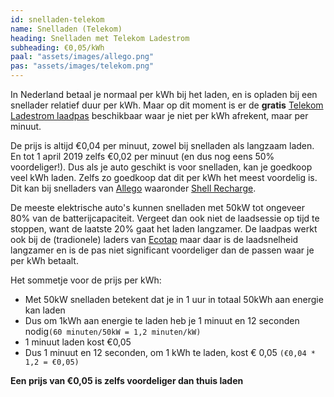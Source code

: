 ```yaml
---
id: snelladen-telekom
name: Snelladen (Telekom)
heading: Snelladen met Telekom Ladestrom
subheading: €0,05/kWh
paal: "assets/images/allego.png"
pas: "assets/images/telekom.png"
---
```


In Nederland betaal je normaal per kWh bij het laden, en is opladen bij een snellader relatief duur per kWh. Maar op dit moment is er de **gratis** [Telekom Ladestrom laadpas](https://www.telekom-ladestrom.de/registrieren/) beschikbaar waar je niet per kWh afrekent, maar per minuut.

De prijs is altijd €0,04 per minuut, zowel bij snelladen als langzaam laden. En tot 1 april 2019 zelfs €0,02 per minuut (en dus nog eens 50% voordeliger!). Dus als je auto geschikt is voor snelladen, kan je goedkoop veel kWh laden. Zelfs zo goedkoop dat dit per kWh het meest voordelig is. Dit kan bij snelladers van [Allego](https://www.google.com/maps/d/viewer?mid=1mDSYwINDjh2wKhmK3qGIiFKb0Ic) waaronder [Shell Recharge](https://www.shell.nl/consumenten/recharge.html).

De meeste elektrische auto's kunnen snelladen met 50kW tot ongeveer 80% van de batterijcapaciteit. Vergeet dan ook niet de laadsessie op tijd te stoppen, want de laatste 20% gaat het laden langzamer. De laadpas werkt ook bij de (tradionele) laders van [Ecotap](#/features/03-ecotap) maar daar is de laadsnelheid langzamer en is de pas niet significant voordeliger dan de passen waar je per kWh betaalt.

Het sommetje voor de prijs per kWh:
- Met 50kW snelladen betekent dat je in 1 uur in totaal 50kWh aan energie kan laden
- Dus om 1kWh aan energie te laden heb je 1 minuut en 12 seconden nodig`(60 minuten/50kW = 1,2 minuten/kW)`
- 1 minuut laden kost €0,05
- Dus 1 minuut en 12 seconden, om 1 kWh te laden, kost € 0,05 `(€0,04 * 1,2 = €0,05)`

**Een prijs van €0,05 is zelfs voordeliger dan thuis laden**
